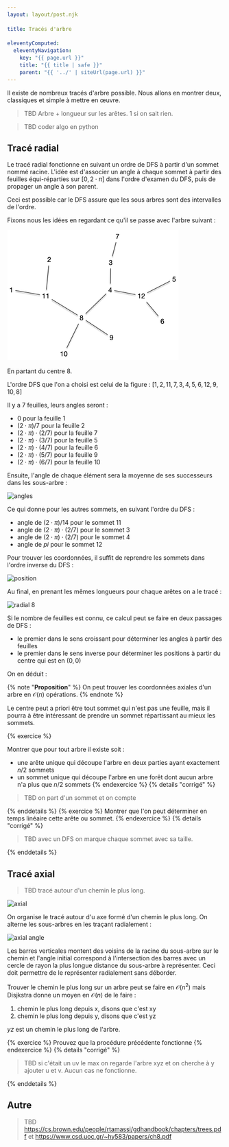 ```yaml
---
layout: layout/post.njk

title: Tracés d'arbre

eleventyComputed:
  eleventyNavigation:
    key: "{{ page.url }}"
    title: "{{ title | safe }}"
    parent: "{{ '../' | siteUrl(page.url) }}"
---
```


Il existe de nombreux tracés d'arbre possible. Nous allons en montrer deux, classiques et simple à mettre en œuvre.

> TBD Arbre + longueur sur les arêtes. 1 si on sait rien.

> TBD coder algo en python

## Tracé radial

Le tracé radial fonctionne en suivant un ordre de DFS à partir d'un sommet nommé racine. L'idée est d'associer un angle à chaque sommet à partir des feuilles équi-réparties sur $[0, 2\cdot \pi]$ dans l'ordre d'examen du DFS, puis de propager un angle à son parent.

Ceci est possible car le DFS assure que les sous arbres sont des intervalles de l'ordre.

Fixons nous les idées en regardant ce qu'il se passe avec l'arbre suivant :

![arbre](../cayley/arbre-prufer-1.png)

En partant du centre 8.

L'ordre DFS que l'on a choisi est celui de la figure : $[1, 2, 11, 7, 3, 4, 5, 6, 12, 9, 10, 8]$

Il y a 7 feuilles, leurs angles seront :

- 0 pour la feuille 1
- $(2\cdot\pi)/7$ pour la feuille 2
- $(2\cdot\pi)\cdot (2/7)$ pour la feuille 7
- $(2\cdot\pi)\cdot (3/7)$ pour la feuille 5
- $(2\cdot\pi)\cdot (4/7)$ pour la feuille 6
- $(2\cdot\pi)\cdot (5/7)$ pour la feuille 9
- $(2\cdot\pi)\cdot (6/7)$ pour la feuille 10

Ensuite, l'angle de chaque élément sera la moyenne de ses successeurs dans les sous-arbre :

![angles](./angles.png)

Ce qui donne pour les autres sommets, en suivant l'ordre du DFS :

- angle de $(2\cdot\pi)/14$ pour le sommet 11
- angle de $(2\cdot\pi)\cdot (2/7)$ pour le sommet 3
- angle de $(2\cdot\pi)\cdot (2/7)$ pour le sommet 4
- angle de $pi$ pour le sommet 12

Pour trouver les coordonnées, il suffit de reprendre les sommets dans l'ordre inverse du DFS :

![position](./position.png)

Au final, en prenant les mêmes longueurs pour chaque arêtes on a le tracé :

![radial 8](./radial-8.png)

Si le nombre de feuilles est connu, ce calcul peut se faire en deux passages de DFS :

- le premier dans le sens croissant pour déterminer les angles à partir des feuilles
- le premier dans le sens inverse pour déterminer les positions à partir du centre qui est en $(0, 0)$

On en déduit :

{% note "**Proposition**" %}
On peut trouver les coordonnées axiales d'un arbre en $\mathcal{O}(n)$ opérations.
{% endnote %}

Le centre peut a priori être tout sommet qui n'est pas une feuille, mais il pourra à être intéressant de prendre un sommet répartissant au mieux les sommets.

{% exercice %}

Montrer que pour tout arbre il existe soit :

- une arête unique qui découpe l'arbre en deux parties ayant exactement $n/2$ sommets
- un sommet unique qui découpe l'arbre en une forêt dont aucun arbre n'a plus que $n/2$ sommets
{% endexercice %}
{% details "corrigé" %}

> TBD on part d'un sommet et on compte

{% enddetails %}
{% exercice %}
Montrer que l'on peut déterminer en temps linéaire cette arête ou sommet.
{% endexercice %}
{% details "corrigé" %}

> TBD avec un DFS on marque chaque sommet avec sa taille.

{% enddetails %}

## Tracé axial

> TBD tracé autour d'un chemin le plus long.

![axial](./axial.png)

On organise le tracé autour d'u axe formé d'un chemin le plus long. On alterne les sous-arbres en les traçant radialement :

![axial angle](radial-angle.png)

Les barres verticales montent des voisins de la racine du sous-arbre sur le chemin et l'angle initial correspond à l'intersection des barres avec un cercle de rayon la plus longue distance du sous-arbre à représenter. Ceci doit permettre de le représenter radialement sans déborder.

Trouver le chemin le plus long sur un arbre peut se faire en $\mathcal{O}(n^2)$ mais  Disjkstra donne un moyen en $\mathcal{O}(n)$ de le faire :

1. chemin le plus long depuis x, disons que c'est xy
2. chemin le plus long depuis y, disons que c'est yz

$yz$ est un chemin le plus long de l'arbre.

{% exercice %}
Prouvez que la procédure précédente fonctionne
{% endexercice %}
{% details "corrigé" %}

> TBD si c'était un uv le max on regarde l'arbre xyz et on cherche à y ajouter u et v. Aucun cas ne fonctionne.

{% enddetails %}

## Autre

> TBD <https://cs.brown.edu/people/rtamassi/gdhandbook/chapters/trees.pdf> et <https://www.csd.uoc.gr/~hy583/papers/ch8.pdf>
